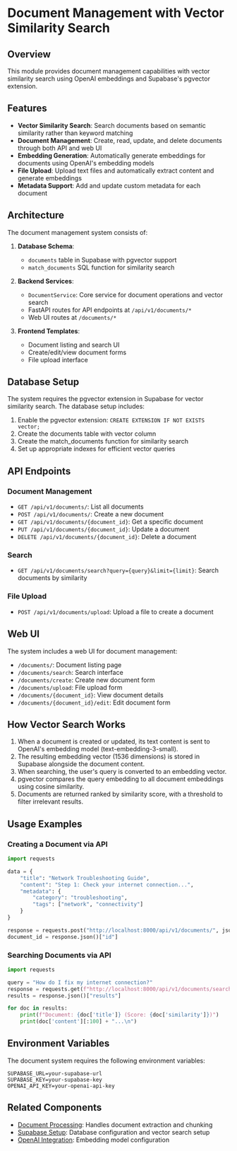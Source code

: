 # Document Management with Vector Similarity Search

## Overview
This module provides document management capabilities with vector similarity search using OpenAI embeddings and Supabase's pgvector extension.

## Features

- **Vector Similarity Search**: Search documents based on semantic similarity rather than keyword matching
- **Document Management**: Create, read, update, and delete documents through both API and web UI
- **Embedding Generation**: Automatically generate embeddings for documents using OpenAI's embedding models
- **File Upload**: Upload text files and automatically extract content and generate embeddings
- **Metadata Support**: Add and update custom metadata for each document

## Architecture

The document management system consists of:

1. **Database Schema**: 
   - `documents` table in Supabase with pgvector support
   - `match_documents` SQL function for similarity search
   
2. **Backend Services**:
   - `DocumentService`: Core service for document operations and vector search
   - FastAPI routes for API endpoints at `/api/v1/documents/*`
   - Web UI routes at `/documents/*`
   
3. **Frontend Templates**:
   - Document listing and search UI
   - Create/edit/view document forms
   - File upload interface

## Database Setup

The system requires the pgvector extension in Supabase for vector similarity search. The database setup includes:

1. Enable the pgvector extension: `CREATE EXTENSION IF NOT EXISTS vector;`
2. Create the documents table with vector column
3. Create the match_documents function for similarity search
4. Set up appropriate indexes for efficient vector queries

## API Endpoints

### Document Management

- `GET /api/v1/documents/`: List all documents
- `POST /api/v1/documents/`: Create a new document
- `GET /api/v1/documents/{document_id}`: Get a specific document
- `PUT /api/v1/documents/{document_id}`: Update a document
- `DELETE /api/v1/documents/{document_id}`: Delete a document

### Search

- `GET /api/v1/documents/search?query={query}&limit={limit}`: Search documents by similarity

### File Upload

- `POST /api/v1/documents/upload`: Upload a file to create a document

## Web UI

The system includes a web UI for document management:

- `/documents/`: Document listing page
- `/documents/search`: Search interface
- `/documents/create`: Create new document form
- `/documents/upload`: File upload form
- `/documents/{document_id}`: View document details
- `/documents/{document_id}/edit`: Edit document form

## How Vector Search Works

1. When a document is created or updated, its text content is sent to OpenAI's embedding model (text-embedding-3-small).
2. The resulting embedding vector (1536 dimensions) is stored in Supabase alongside the document content.
3. When searching, the user's query is converted to an embedding vector.
4. pgvector compares the query embedding to all document embeddings using cosine similarity.
5. Documents are returned ranked by similarity score, with a threshold to filter irrelevant results.

## Usage Examples

### Creating a Document via API

```python
import requests

data = {
    "title": "Network Troubleshooting Guide",
    "content": "Step 1: Check your internet connection...",
    "metadata": {
        "category": "troubleshooting",
        "tags": ["network", "connectivity"]
    }
}

response = requests.post("http://localhost:8000/api/v1/documents/", json=data)
document_id = response.json()["id"]
```

### Searching Documents via API

```python
import requests

query = "How do I fix my internet connection?"
response = requests.get(f"http://localhost:8000/api/v1/documents/search?query={query}")
results = response.json()["results"]

for doc in results:
    print(f"Document: {doc['title']} (Score: {doc['similarity']})")
    print(doc['content'][:100] + "...\n")
```

## Environment Variables

The document system requires the following environment variables:

```
SUPABASE_URL=your-supabase-url
SUPABASE_KEY=your-supabase-key
OPENAI_API_KEY=your-openai-api-key
```

## Related Components

- [Document Processing](DocumentProcessing.md): Handles document extraction and chunking
- [Supabase Setup](Supabase.md): Database configuration and vector search setup
- [OpenAI Integration](OpenAI.md): Embedding model configuration 